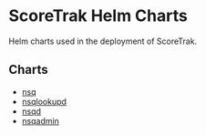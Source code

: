 # ScoreTrak Helm Charts

Helm charts used in the deployment of ScoreTrak.

## Charts

- [nsq](./charts/nsq)
- [nsqlookupd](./charts/nsqlookupd)
- [nsqd](./charts/nsqd)
- [nsqadmin](./charts/nsqadmin)